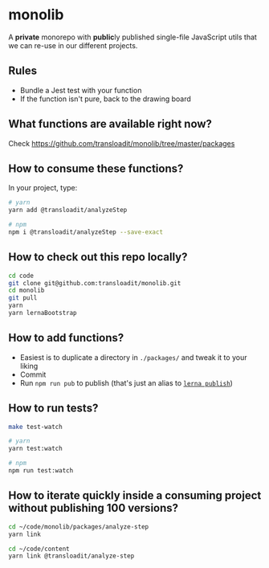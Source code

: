 # monolib

A **private** monorepo with **public**ly published single-file JavaScript utils that we can re-use in our different projects.

## Rules

- Bundle a Jest test with your function
- If the function isn't pure, back to the drawing board

## What functions are available right now?

Check <https://github.com/transloadit/monolib/tree/master/packages>

## How to consume these functions?

In your project, type:

```bash
# yarn
yarn add @transloadit/analyzeStep

# npm
npm i @transloadit/analyzeStep --save-exact
```

## How to check out this repo locally?

```bash
cd code
git clone git@github.com:transloadit/monolib.git
cd monolib
git pull
yarn
yarn lernaBootstrap
```

## How to add functions?

- Easiest is to duplicate a directory in `./packages/` and tweak it to your liking
- Commit
- Run `npm run pub` to publish (that's just an alias to [`lerna publish`](https://lerna.js.org/#command-publish))

## How to run tests?

```bash
make test-watch

# yarn
yarn test:watch

# npm
npm run test:watch
```

## How to iterate quickly inside a consuming project without publishing 100 versions?

```bash
cd ~/code/monolib/packages/analyze-step
yarn link

cd ~/code/content
yarn link @transloadit/analyze-step
```
